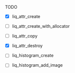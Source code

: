 TODO

- [x] liq_attr_create
- [ ] liq_attr_create_with_allocator
- [ ] liq_attr_copy
- [x] liq_attr_destroy

- [ ] liq_histogram_create
- [ ] liq_histogram_add_image
